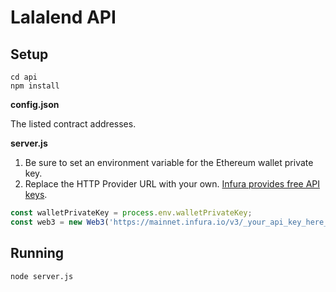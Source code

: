 # Lalalend API

## Setup

```
cd api
npm install
```

**config.json**

The listed contract addresses.

**server.js**

1. Be sure to set an environment variable for the Ethereum wallet private 
key.
2. Replace the HTTP Provider URL with your own. [Infura provides free API keys](https://infura.io/).

```js
const walletPrivateKey = process.env.walletPrivateKey;
const web3 = new Web3('https://mainnet.infura.io/v3/_your_api_key_here_');
```

## Running

```
node server.js
```
